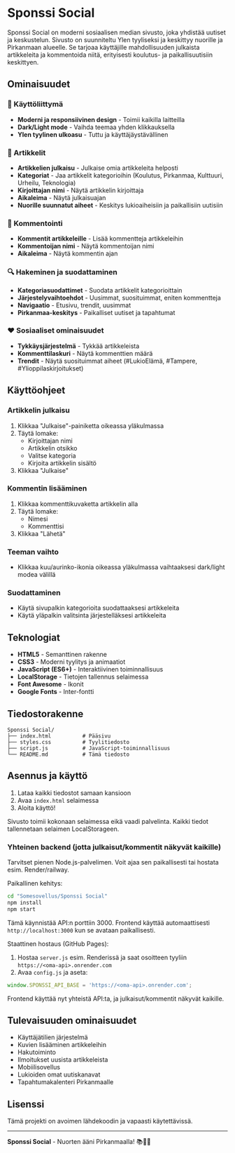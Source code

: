 # Sponssi Social

Sponssi Social on moderni sosiaalisen median sivusto, joka yhdistää uutiset ja keskustelun. Sivusto on suunniteltu Ylen tyyliseksi ja keskittyy nuorille ja Pirkanmaan alueelle. Se tarjoaa käyttäjille mahdollisuuden julkaista artikkeleita ja kommentoida niitä, erityisesti koulutus- ja paikallisuutisiin keskittyen.

## Ominaisuudet

### 🎨 Käyttöliittymä
- **Moderni ja responsiivinen design** - Toimii kaikilla laitteilla
- **Dark/Light mode** - Vaihda teemaa yhden klikkauksella
- **Ylen tyylinen ulkoasu** - Tuttu ja käyttäjäystävällinen

### 📝 Artikkelit
- **Artikkelien julkaisu** - Julkaise omia artikkeleita helposti
- **Kategoriat** - Jaa artikkelit kategorioihin (Koulutus, Pirkanmaa, Kulttuuri, Urheilu, Teknologia)
- **Kirjoittajan nimi** - Näytä artikkelin kirjoittaja
- **Aikaleima** - Näytä julkaisuajan
- **Nuorille suunnatut aiheet** - Keskitys lukioaiheisiin ja paikallisiin uutisiin

### 💬 Kommentointi
- **Kommentit artikkeleille** - Lisää kommentteja artikkeleihin
- **Kommentoijan nimi** - Näytä kommentoijan nimi
- **Aikaleima** - Näytä kommentin ajan

### 🔍 Hakeminen ja suodattaminen
- **Kategoriasuodattimet** - Suodata artikkelit kategorioittain
- **Järjestelyvaihtoehdot** - Uusimmat, suosituimmat, eniten kommentteja
- **Navigaatio** - Etusivu, trendit, uusimmat
- **Pirkanmaa-keskitys** - Paikalliset uutiset ja tapahtumat

### ❤️ Sosiaaliset ominaisuudet
- **Tykkäysjärjestelmä** - Tykkää artikkeleista
- **Kommenttilaskuri** - Näytä kommenttien määrä
- **Trendit** - Näytä suosituimmat aiheet (#LukioElämä, #Tampere, #Ylioppilaskirjoitukset)

## Käyttöohjeet

### Artikkelin julkaisu
1. Klikkaa "Julkaise"-painiketta oikeassa yläkulmassa
2. Täytä lomake:
   - Kirjoittajan nimi
   - Artikkelin otsikko
   - Valitse kategoria
   - Kirjoita artikkelin sisältö
3. Klikkaa "Julkaise"

### Kommentin lisääminen
1. Klikkaa kommenttikuvaketta artikkelin alla
2. Täytä lomake:
   - Nimesi
   - Kommenttisi
3. Klikkaa "Lähetä"

### Teeman vaihto
- Klikkaa kuu/aurinko-ikonia oikeassa yläkulmassa vaihtaaksesi dark/light modea välillä

### Suodattaminen
- Käytä sivupalkin kategorioita suodattaaksesi artikkeleita
- Käytä yläpalkin valitsinta järjestelläksesi artikkeleita

## Teknologiat

- **HTML5** - Semanttinen rakenne
- **CSS3** - Moderni tyylitys ja animaatiot
- **JavaScript (ES6+)** - Interaktiivinen toiminnallisuus
- **LocalStorage** - Tietojen tallennus selaimessa
- **Font Awesome** - Ikonit
- **Google Fonts** - Inter-fontti

## Tiedostorakenne

```
Sponssi Social/
├── index.html          # Pääsivu
├── styles.css          # Tyylitiedosto
├── script.js           # JavaScript-toiminnallisuus
└── README.md           # Tämä tiedosto
```

## Asennus ja käyttö

1. Lataa kaikki tiedostot samaan kansioon
2. Avaa `index.html` selaimessa
3. Aloita käyttö!

Sivusto toimii kokonaan selaimessa eikä vaadi palvelinta. Kaikki tiedot tallennetaan selaimen LocalStorageen.

### Yhteinen backend (jotta julkaisut/kommentit näkyvät kaikille)

Tarvitset pienen Node.js-palvelimen. Voit ajaa sen paikallisesti tai hostata esim. Render/railway.

Paikallinen kehitys:

```bash
cd "Somesovellus/Sponssi Social"
npm install
npm start
```

Tämä käynnistää API:n porttiin 3000. Frontend käyttää automaattisesti `http://localhost:3000` kun se avataan paikallisesti.

Staattinen hostaus (GitHub Pages):
1. Hostaa `server.js` esim. Renderissä ja saat osoitteen tyyliin `https://<oma-api>.onrender.com`
2. Avaa `config.js` ja aseta:

```js
window.SPONSSI_API_BASE = 'https://<oma-api>.onrender.com';
```

Frontend käyttää nyt yhteistä API:ta, ja julkaisut/kommentit näkyvät kaikille.

## Tulevaisuuden ominaisuudet

- Käyttäjätilien järjestelmä
- Kuvien lisääminen artikkeleihin
- Hakutoiminto
- Ilmoitukset uusista artikkeleista
- Mobiilisovellus
- Lukioiden omat uutiskanavat
- Tapahtumakalenteri Pirkanmaalle

## Lisenssi

Tämä projekti on avoimen lähdekoodin ja vapaasti käytettävissä.

---

**Sponssi Social** - Nuorten ääni Pirkanmaalla! 📚🏫✨
